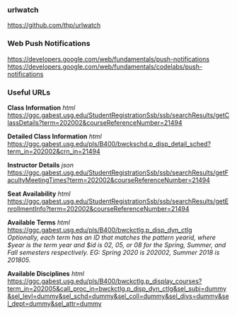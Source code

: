 ### urlwatch
https://github.com/thp/urlwatch

### Web Push Notifications
https://developers.google.com/web/fundamentals/push-notifications
https://developers.google.com/web/fundamentals/codelabs/push-notifications

### Useful URLs
**Class Information** *html*  
https://ggc.gabest.usg.edu/StudentRegistrationSsb/ssb/searchResults/getClassDetails?term=202002&courseReferenceNumber=21494

**Detailed Class Information** *html*  
https://ggc.gabest.usg.edu/pls/B400/bwckschd.p_disp_detail_sched?term_in=202002&crn_in=21494

**Instructor Details** *json*  
https://ggc.gabest.usg.edu/StudentRegistrationSsb/ssb/searchResults/getFacultyMeetingTimes?term=202002&courseReferenceNumber=21494

**Seat Availability** *html*  
https://ggc.gabest.usg.edu/StudentRegistrationSsb/ssb/searchResults/getEnrollmentInfo?term=202002&courseReferenceNumber=21494

**Available Terms** *html*  
https://ggc.gabest.usg.edu/pls/B400/bwckctlg.p_disp_dyn_ctlg  
*Optionally, each term has an ID that matches the pattern $year$id, where $year is the term year and $id is 02, 05, or 08 for the Spring, Summer, and Fall semesters respectively. EG: Spring 2020 is 202002, Summer 2018 is 201805.*

**Available Disciplines** *html*  
https://ggc.gabest.usg.edu/pls/B400/bwckctlg.p_display_courses?term_in=202005&call_proc_in=bwckctlg.p_disp_dyn_ctlg&sel_subj=dummy&sel_levl=dummy&sel_schd=dummy&sel_coll=dummy&sel_divs=dummy&sel_dept=dummy&sel_attr=dummy
